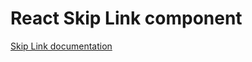 <!-- @license CC0-1.0 -->

# React Skip Link component

[Skip Link documentation](../../../css/src/components/skip-link/README.md)

